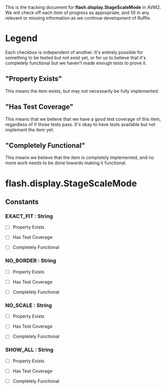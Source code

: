 This is the tracking document for **flash.display.StageScaleMode** in AVM2. We will check off each item of progress as appropriate, and fill in any relevant or missing information as we continue development of Ruffle.
# Legend

Each checkbox is independent of another. It's entirely possible for something to be tested but not exist yet, or for us to believe that it's completely functional but we haven't made enough tests to prove it.
## "Property Exists"

This means the item exists, but may not necessarily be fully implemented.
## "Has Test Coverage"

This means that we believe that we have a good test coverage of this item, regardless of if those tests pass. It's okay to have tests available but not implement the item yet.
## "Completely Functional"

This means we believe that the item is completely implemented, and no more work needs to be done towards making it functional.
# flash.display.StageScaleMode
## Constants
### EXACT_FIT : String

* [ ] Property Exists

* [ ] Has Test Coverage

* [ ] Completely Functional


### NO_BORDER : String

* [ ] Property Exists

* [ ] Has Test Coverage

* [ ] Completely Functional


### NO_SCALE : String

* [ ] Property Exists

* [ ] Has Test Coverage

* [ ] Completely Functional


### SHOW_ALL : String

* [ ] Property Exists

* [ ] Has Test Coverage

* [ ] Completely Functional